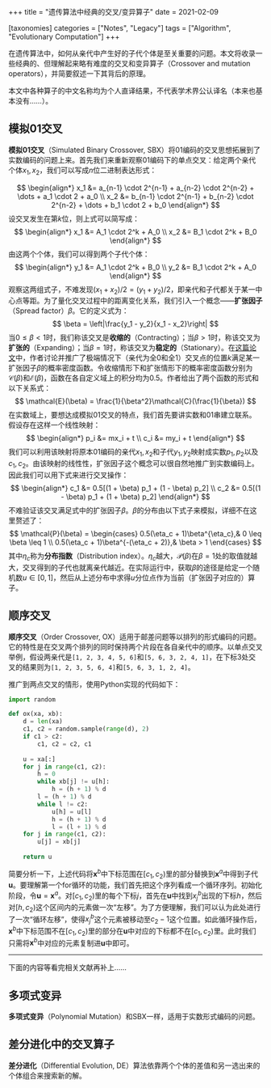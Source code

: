 +++
title = "遗传算法中经典的交叉/变异算子"
date = 2021-02-09

[taxonomies]
categories = ["Notes", "Legacy"]
tags = ["Algorithm", "Evolutionary Computation"]
+++

在遗传算法中，如何从亲代中产生好的子代个体是至关重要的问题。本文将收录一些经典的、但理解起来略有难度的交叉和变异算子（Crossover and mutation operators），并简要叙述一下其背后的原理。

本文中各种算子的中文名称均为个人直译结果，不代表学术界公认译名（本来也基本没有……）。

<!-- more -->

## 模拟01交叉

**模拟01交叉**（Simulated Binary Crossover, SBX）将01编码的交叉思想拓展到了实数编码的问题上来。首先我们来重新观察01编码下的单点交叉：给定两个亲代个体$x_1, x_2$，我们可以写成$n$位二进制表达形式：

$$
\begin{align*}
x_1 &= a_{n-1} \cdot 2^{n-1} + a_{n-2} \cdot 2^{n-2} + \dots + a_1 \cdot 2 + a_0 \\
x_2 &= b_{n-1} \cdot 2^{n-1} + b_{n-2} \cdot 2^{n-2} + \dots + b_1 \cdot 2 + b_0
\end{align*}
$$
设交叉发生在第$k$位，则上式可以简写成：
$$
\begin{align*}
x_1 &= A_1 \cdot 2^k + A_0 \\
x_2 &= B_1 \cdot 2^k + B_0
\end{align*}
$$
由这两个个体，我们可以得到两个子代个体：
$$
\begin{align*}
y_1 &= A_1 \cdot 2^k + B_0 \\
y_2 &= B_1 \cdot 2^k + A_0
\end{align*}
$$
观察这两组式子，不难发现$(x_1 + x_2) / 2 = (y_1 + y_2) / 2$，即亲代和子代都关于某一中心点等距。为了量化交叉过程中的距离变化关系，我们引入一个概念——**扩张因子**（Spread factor）$\beta$。它的定义式为：
$$
\beta = \left|\frac{y_1 - y_2}{x_1 - x_2}\right|
$$
当$0 \leq \beta < 1$时，我们称该交叉是**收缩的**（Contracting）；当$\beta > 1$时，称该交叉为**扩张的**（Expanding）；当$\beta = 1$时，称该交叉为**稳定的**（Stationary）。在[这篇论文](https://wpmedia.wolfram.com/uploads/sites/13/2018/02/09-2-2.pdf)中，作者讨论并推广了极端情况下（亲代为全0和全1）交叉点的位置$k$满足某一扩张因子$\beta$的概率密度函数。令收缩情形下和扩张情形下的概率密度函数分别为$\mathcal{C}(\beta)$和$\mathcal{E}(\beta)$，函数在各自定义域上的积分均为0.5。作者给出了两个函数的形式和以下关系式：
$$
\mathcal{E}(\beta) = \frac{1}{\beta^2}\mathcal{C}(\frac{1}{\beta})
$$
在实数域上，要想达成模拟01交叉的特点，我们首先要讲实数和01串建立联系。假设存在这样一个线性映射：
$$
\begin{align*}
p_i &= mx_i + t \\
c_i &= my_i + t
\end{align*}
$$
我们可以利用该映射将原本01编码的亲代$x_1, x_2$和子代$y_1, y_2$映射成实数$p_1, p_2$以及$c_1, c_2$。由该映射的线性性，扩张因子这个概念可以很自然地推广到实数编码上。因此我们可以用下式来进行交叉操作：
$$
\begin{align*}
c_1 &= 0.5[(1 + \beta) p_1 + (1 - \beta) p_2] \\
c_2 &= 0.5[(1 - \beta) p_1 + (1 + \beta) p_2]
\end{align*}
$$
不难验证该交叉满足式中的扩张因子$\beta$。$\beta$的分布由以下式子来模拟，详细不在这里赘述了：
$$
\mathcal{P}(\beta) = \begin{cases}
0.5(\eta_c + 1)\beta^{\eta_c},& 0 \leq \beta \leq 1 \\
0.5(\eta_c + 1)\beta^{-(\eta_c + 2)},& \beta > 1
\end{cases}
$$
其中$\eta_c$称为**分布指数**（Distribution index）。$\eta_c$越大，$\mathcal{P}(\beta)$在$\beta = 1$处的取值就越大，交叉得到的子代也就离亲代越近。在实际运行中，获取$\beta$的途径是给定一个随机数$u \in [0, 1]$，然后从上述分布中求得$u$分位点作为当前（扩张因子对应的）算子。

## 顺序交叉

**顺序交叉**（Order Crossover, OX）适用于邮差问题等以排列的形式编码的问题。它的特性是在交叉两个排列的同时保持两个片段在各自亲代中的顺序。以单点交叉举例，假设两亲代是`[1, 2, 3, 4, 5, 6]`和`[5, 6, 3, 2, 4, 1]`，在下标3处交叉的结果则为`[1, 2, 3, 5, 6, 4]`和`[5, 6, 3, 1, 2, 4]`。

推广到两点交叉的情形，使用Python实现的代码如下：

``` python
import random

def ox(xa, xb):
    d = len(xa)
    c1, c2 = random.sample(range(d), 2)
    if c1 > c2:
        c1, c2 = c2, c1
        
    u = xa[:]
    for j in range(c1, c2):
        h = 0
        while xb[j] != u[h]:
            h = (h + 1) % d
        l = (h + 1) % d
        while l != c2:
            u[h] = u[l]
            h = (h + 1) % d
            l = (l + 1) % d
    for j in range(c1, c2):
        u[j] = xb[j]
        
    return u
```

简要分析一下，上述代码将$\mathbf{x}^b$中下标范围在$[c_1, c_2)$里的部分替换到$\mathbf{x}^a$中得到子代$\mathbf{u}$。要理解第一个for循环的功能，我们首先把这个序列看成一个循环序列。初始化阶段，令$\mathbf{u} = \mathbf{x}^a$。对$[c_1, c_2)$里的每个下标$j$，首先在$\mathbf{u}$中找到$x_j^b$出现的下标$h$，然后对$[h, c_2)$这个区间内的元素做一次“左移”。为了方便理解，我们可以认为此处进行了一次“循环左移”，使得$x_j^b$这个元素被移动至$c_2-1$这个位置。如此循环操作后，$\mathbf{x}^b$中下标范围不在$[c_1, c_2)$里的部分在$\mathbf{u}$中对应的下标都不在$[c_1, c_2)$里。此时我们只需将$\mathbf{x}^b$中对应的元素复制进$\mathbf{u}$中即可。

---

下面的内容等看完相关文献再补上……

## 多项式变异

**多项式变异**（Polynomial Mutation）和SBX一样，适用于实数形式编码的问题。

## 差分进化中的交叉算子

**差分进化**（Differential Evolution, DE）算法依靠两个个体的差值和另一选出来的个体组合来搜索新的解。
